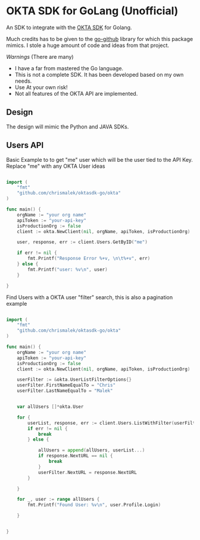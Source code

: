 # OKTA SDK for GoLang (Unofficial)

An SDK to integrate with the [OKTA SDK](http://developer.okta.com/documentation/) for Golang.

Much credits has to be given to the [go-github](https://github.com/google/go-github) library for which this package mimics. I stole a huge amount of code and ideas from that project. 


*Warnings* (There are many)

* I have a far from mastered the Go language. 
* This is not a complete SDK. It has been developed based on my own needs.
* Use At your own risk!
* Not all features of the OKTA API are implemented.


## Design

The design will mimic the Python and JAVA SDKs.



## Users API


Basic Example to to get "me" user which will be the user tied to the API Key. Replace "me" with any OKTA User ideas
```go

import (
	"fmt"
	"github.com/chrismalek/oktasdk-go/okta"
)

func main() {
	orgName := "your org name"
	apiToken := "your-api-key"
    isProductionOrg := false
	client := okta.NewClient(nil, orgName, apiToken, isProductionOrg)

	user, response, err := client.Users.GetByID("me")

	if err != nil {
		fmt.Printf("Response Error %+v, \n\t%+v", err)
	} else {
		fmt.Printf("user: %v\n", user)
	}

}

```

Find Users with a  OKTA user "filter" search, this is also a pagination example

```go

import (
	"fmt"
	"github.com/chrismalek/oktasdk-go/okta"
)

func main() {
	orgName := "your org name"
	apiToken := "your-api-key"
    isProductionOrg := false
	client := okta.NewClient(nil, orgName, apiToken, isProductionOrg)

    userFilter := &okta.UserListFilterOptions{}
	userFilter.FirstNameEqualTo = "Chris"
	userFilter.LastNameEqualTo = "Malek"


    var allUsers []*okta.User

	for {
		userList, response, err := client.Users.ListWithFilter(userFilter)
		if err != nil {
			break
		} else {

			allUsers = append(allUsers, userList...)
			if response.NextURL == nil {
				break
			}
			userFilter.NextURL = response.NextURL
		}

	}

	for _, user := range allUsers {
		fmt.Printf("Found User: %v\n", user.Profile.Login)

	}


}

```





